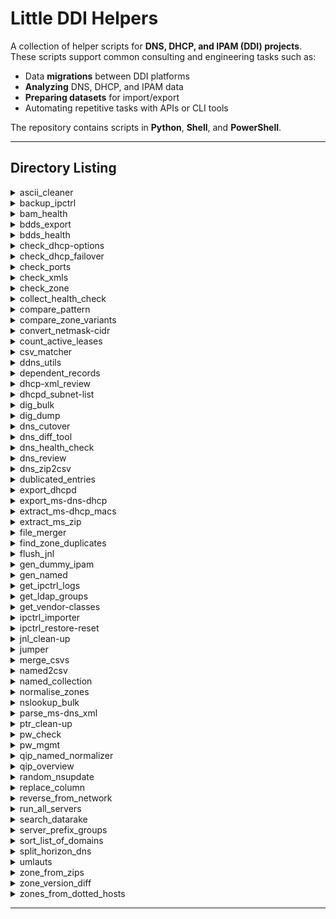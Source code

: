 # Little DDI Helpers

A collection of helper scripts for **DNS, DHCP, and IPAM (DDI) projects**.  
These scripts support common consulting and engineering tasks such as:

- Data **migrations** between DDI platforms  
- **Analyzing** DNS, DHCP, and IPAM data  
- **Preparing datasets** for import/export  
- Automating repetitive tasks with APIs or CLI tools  

The repository contains scripts in **Python**, **Shell**, and **PowerShell**.

---

## Directory Listing
<details>
  <summary>ascii_cleaner</summary>

* [ascii_cleaner.py](ascii_cleaner/ascii_cleaner.py)

Convert flat export files to ASCII for legacy import tools. Processes all files with a given extension in a target folder, preferring `iconv` UTF‑8→ASCII with transliteration, then `iconv` with `//ignore`, and finally a Python fallback that applies a German transliteration map (Ä→Ae, Ö→Oe, Ü→Ue, ä→ae, ö→oe, ü→ue, ß→ss). Cleaned files go to `ascii_cleaned/`; detailed per‑file logs for issues go to `ascii_cleaned/logs/`.

</details>

<details>
  <summary>backup_ipctrl</summary>

* [backup_ipctrl.ps1](backup_ipctrl/backup_ipctrl.ps1)

This PowerShell script creates a **MySQL backup** of the BlueCat IPControl database.  
It runs `mysqldump.exe`, saves the export as a `.sql` file, compresses it into a `.zip`, and manages retention by deleting old backups.

</details>

<details>
  <summary>bam_health</summary>

* [bam_health.sh](bam_health/bam_health.sh)

This script runs a **health check** on a BlueCat Address Manager (BAM) server.  
It validates prerequisites, gathers system information, checks the application/database state,
and logs results into a timestamped log file.

</details>

<details>
  <summary>bdds_export</summary>

* [bdds_export.sh](bdds_export/bdds_export.sh)

This script collects DNS and DHCP configuration data from a **BlueCat DNS/DHCP Server (BDDS)** and archives it into a compressed `.tar.gz` file.  
It is intended for backup, migration, or troubleshooting scenarios.

</details>

<details>
  <summary>bdds_health</summary>

* [bdds_health.sh](bdds_health/bdds_health.sh)

Health check script for **BlueCat DNS/DHCP Server (BDDS)**.  
It validates prerequisites, collects system and service status (CPU, memory, filesystem, processes), inspects **DNS (named)** and **DHCP (dhcpd)** services, summarizes DHCP lease states, and records BlueCat software version and applied patches.  
All results are written to a timestamped logfile on the BDDS itself.

</details>

<details>
  <summary>check_dhcp-options</summary>

* [check_dhcp-options.sh](check_dhcp-options/check_dhcp-options.sh)

This script validates a **Microsoft DHCP XML export** and checks whether each DHCP scope has all critical DHCP options defined.  
It reports any missing options per scope.

</details>

<details>
  <summary>check_dhcp_failover</summary>

* [check_dhcp_failover.sh](check_dhcp_failover/check_dhcp_failover.sh)

This script checks the **DHCP failover state** on a BlueCat DNS/DHCP Server (BDDS).  
It extracts credentials and association details from the DHCP configuration, connects with `omshell`, and reports both local and partner failover states.

</details>

<details>
  <summary>check_ports</summary>

* [check_ports.sh](check_ports/check_ports.sh)

This script checks connectivity for a set of predefined ports across multiple servers provided in an input list.  
It validates TCP/UDP services commonly used in DNS, DHCP, NTP, SNMP, and related applications.  
Results are logged to both the console (with color-coded output) and a timestamped logfile.

</details>

<details>
  <summary>check_xmls</summary>

* [check_xmls.sh](check_xmls/check_xmls.sh)

This script scans a given directory for `.zip` files and verifies whether each contains expected DHCP and DNS XML configuration files (`*_dhcp.xml`, `*_dns-config.xml`).
It logs missing files and errors into separate CSV reports.

</details>

<details>
  <summary>check_zone</summary>

* [check_zone.sh](check_zone/check_zone.sh)

This script performs a **sanity check** on a DNS zone file.  
It can inject a missing `$ORIGIN` directive if needed, runs BIND’s `named-checkzone`, and saves results into a report file.

</details>

<details>
  <summary>collect_health_check</summary>

* [collect_health_check.sh](collect_health_check/collect_health_check.sh)

This script automates the collection of health check data from a **BlueCat deployment**, including both **BlueCat DNS/DHCP Servers (BDDS)** and **BlueCat Address Manager (BAM)**.

</details>

<details>
  <summary>compare_pattern</summary>

* [compare_pattern.sh](compare_pattern/compare_pattern.sh)

This script compares two files by extracting all lines that contain a given search pattern.  
It normalizes the matches and produces multiple output files, including raw matches, unique matches, common lines, and diffs.

</details>

<details>
  <summary>compare_zone_variants</summary>

* [compare_zone_variants.sh](compare_zone_variants/compare_zone_variants.sh)

Compare **DNS zone file variants** that share the **same filename** but live in **different folders** under a root path.  
The script gathers all matching files (by filename pattern), de‑duplicates identical content, cleans MS‑DNS artifacts, **canonicalizes** them with `named-checkzone`, normalizes records (ignore SOA, ignore TTL, lowercase), and then compares **variants of the same basename**.  
Differences are logged; non‑identical canonical variants are preserved for review.

</details>

<details>
  <summary>convert_netmask-cidr</summary>

* [convert_netmask-cidr.sh](convert_netmask-cidr/convert_netmask-cidr.sh)

This script converts between **CIDR notation** (e.g., `/24`) and **netmask notation** (e.g., `255.255.255.0`) within a CSV file.  

</details>

<details>
  <summary>count_active_leases</summary>

* [count_active_leases.sh](count_active_leases/count_active_leases.sh)

This script parses the ISC DHCP **leases file** and counts:
- **Active leases (unique IPs)**  
- **Active clients (unique MAC addresses)**  

</details>

<details>
  <summary>csv_matcher</summary>

* [csv_matcher.sh](csv_matcher/csv_matcher.sh)

This script filters rows from a data CSV into **match** and **miss** files based on wildcard patterns stored in a values CSV.  
It supports per-file delimiters, case-insensitive matching by default, and `*` wildcards for prefix, suffix, and substring matches.

</details>

<details>
  <summary>ddns_utils</summary>

* [ddns_clean-up.sh](ddns_utils/ddns_clean-up.sh)
* [ddns_update.sh](ddns_utils/ddns_update.sh)

Two shell scripts to **create/update** and **remove** DNS records by feeding `nsupdate` with commands derived from a simple CSV-like input file.

</details>

<details>
  <summary>dependent_records</summary>

* [dependent_records.sh](dependent_records/dependent_records.sh)

This script identifies **dependent DNS records** across multiple zones.  
It performs zone transfers (AXFR) from the primary nameserver of each zone, then compares the transferred data with a given list of records to find dependencies.  
Results are written into separate dependency reports for each zone.

</details>

<details>
  <summary>dhcp-xml_review</summary>

* [dhcp-xml_review.py](dhcp-xml_review/dhcp-xml_review.py)

This Python script parses a **Microsoft DHCP XML export** and generates multiple structured CSV files for analysis.  
It extracts server-wide options, scopes, reservations, and class assignments (VendorClass/UserClass).  

</details>

<details>
  <summary>dhcpd_subnet-list</summary>

* [dhcpd_subnet-list.sh](dhcpd_subnet-list/dhcpd_subnet-list.sh)

This script extracts all **subnet definitions** from an ISC DHCP configuration file (`dhcpd.conf`) and exports them into a CSV file.  
It includes the subnet address, subnet mask, and CIDR notation.

</details>

<details>
  <summary>dig_bulk</summary>

* [dig_bulk.sh](dig_bulk/dig_bulk.sh)

This script performs bulk DNS queries against a list of servers for a list of zones.  
It checks for the presence of **SOA, NS, and A records** for each zone on each server, logs the results, and reports whether queries succeeded or failed.

</details>

<details>
  <summary>dig_dump</summary>

* [dig_dump.sh](dig_dump/dig_dump.sh)

This script runs a `dig` DNS query against a specified DNS server while simultaneously capturing the associated DNS traffic with `tcpdump`.  
The result is a `.pcap` file for later analysis (e.g. in Wireshark) and a tcpdump log file.

</details>

<details>
  <summary>dns_cutover</summary>

* [dns_cutover.ps1](dns_cutover/dns_cutover.ps1)
* [dns_cutover_restore.ps1](dns_cutover/dns_cutover_restore.ps1)

PowerShell script to automate a **DNS cutover** on Microsoft Windows DNS Server.  
It reads a CSV with zone configuration and global settings, creates a full backup of the current DNS state, applies changes (secondary zones, forwarders, removals), and logs all actions for audit/handover.  

</details>

<details>
  <summary>dns_diff_tool</summary>

* [dns_diff_tool.sh](dns_diff_tool/dns_diff_tool.sh)

This script compares two DNS zone files (e.g., before and after a migration).  
It canonicalizes the zone files, removes Microsoft DNS timestamps and ignorable records, then uses `ldns-compare-zones` to generate a clean, auditable diff.  
Logs are written to `dns_diff_tool.log`.

</details>

<details>
  <summary>dns_health_check</summary>

* [dns_health_check.sh](dns_health_check/dns_health_check.sh)

A comprehensive DNS health check script that validates delegation, authoritative servers, SOA records, DNSSEC, mail-related DNS entries, reachability, and network configuration for a given domain.

</details>

<details>
  <summary>dns_review</summary>

* [dns_review.sh](dns_review/dns_review.sh)

This script reviews and validates a BIND-style DNS configuration.  
It takes a `named.conf` and associated zone files, flattens the configuration, checks syntax and zones, removes Microsoft DNS timestamps, and canonicalizes zone files.  
The goal is to provide a clear overview of configuration health and identify issues.

</details>

<details>
  <summary>dns_zip2csv</summary>

* [dns_zip2csv.sh](dns_zip2csv/dns_zip2csv.sh)

This script processes **ZIP archives** containing DNS export files and generates a **merged CSV summary** of all discovered zones.

</details>

<details>
  <summary>dublicated_entries</summary>

* [dublicated_entries.sh](dublicated_entries/dublicated_entries.sh)

This script validates DNS zone files for **duplicate entries**:  
- Hosts mapped to multiple IP addresses.  
- IP addresses mapped to multiple hosts.  

</details>

<details>
  <summary>export_dhcpd</summary>

* [export_dhcpd.sh](export_dhcpd/export_dhcpd.sh)

This script extracts subnet configurations from an `dhcpd.conf` file based on a provided list of IPv4 CIDR ranges.  
It validates prerequisites, cleans the input, processes the configuration, and produces a resulting configuration file with only the desired ranges.

</details>

<details>
  <summary>export_ms-dns-dhcp</summary>

* [export_ms-dns-dhcp.ps1](export_ms-dns-dhcp/export_ms-dns-dhcp.ps1)

This PowerShell script exports both **DNS and DHCP configuration** from a Microsoft Windows Server and packages the results into a ZIP archive for handover, backup, or migration purposes.

</details>

<details>
  <summary>extract_ms-dhcp_macs</summary>

* [extract_ms-dhcp_macs.py](extract_ms-dhcp_macs/extract_ms-dhcp_macs.py)

This script extracts MAC-to-IP mappings from a Microsoft DHCP Server XML export.  
It generates a complete list of all MACs and their associated IPs and a filtered list showing only MACs with multiple IPs.

</details>

<details>
  <summary>extract_ms_zip</summary>

* [extract_ms_zip.sh](extract_ms_zip/extract_ms_zip.sh)

This script extracts Microsoft DNS/DHCP export archives that match the naming pattern `MS-DNS-DHCP_*.zip` (case-insensitive).
Each archive is extracted into its own subfolder under an `exports/` directory, and the script reports whether the extracted content contains a `dbs/` folder (commonly used for DNS zone files).

</details>

<details>
  <summary>file_merger</summary>

* [file_merger.sh](file_merger/file_merger.sh)

This script merges all files with a given suffix/extension from a specified directory into a single consolidated file.  
The output file is named after the directory basename plus the chosen suffix.

</details>

<details>
  <summary>find_zone_duplicates</summary>

* [find_zone_duplicates.py](find_zone_duplicates/find_zone_duplicates.py)

This Python script detects duplicated authoritative DNS zones (Zone Type: Primary/master) defined across multiple servers.  
It optionally filters out reverse zones and outputs a CSV containing all duplicate authoritative zone definitions.

</details>

<details>
  <summary>flush_jnl</summary>

* [flush_jnl.sh](flush_jnl/flush_jnl.sh)

This script starts a temporary **BIND (named)** instance using the local `named.conf`,  
executes `rndc sync -clean` to flush all **.jnl journal files** into their corresponding **.db zone files**,  
and then shuts the server down cleanly.

</details>

<details>
  <summary>gen_dummy_ipam</summary>

* [gen_dummy_ipam.sh](gen_dummy_ipam/gen_dummy_ipam.sh)

This script generates a **CSV file** containing all subnets derived from a given **CIDR network** and a target **subnet mask size**.  

</details>

<details>
  <summary>gen_named</summary>

* [gen_named.sh](gen_named/gen_named.sh)

This script generates a minimal `named.conf` configuration file for BIND by scanning a directory of DNS zone files.  
For each zone file, it extracts the zone name from the SOA record and creates a corresponding `zone` block.

</details>

<details>
  <summary>get_ipctrl_logs</summary>

* [get_ipctrl_logs.sh](get_ipctrl_logs/get_ipctrl_logs.sh)

This script collects all **IPControl log files** (`*.log*`) from the default installation directory (`/opt/incontrol`) and packages them into a compressed tarball for troubleshooting or support purposes.

</details>

<details>
  <summary>get_ldap_groups</summary>

* [get_ldap_groups.pl](get_ldap_groups/get_ldap_groups.pl)

A Perl script that connects to an **LDAP/Active Directory** server, searches for a given user, and prints all groups (`memberOf`) the user belongs to.

</details>

<details>
  <summary>get_vendor-classes</summary>

* [get_vendor-classes.sh](get_vendor-classes/get_vendor-classes.sh)

This script analyzes a **Microsoft DHCP XML export** and extracts information about **Vendor Classes** and their DHCP options.  

</details>

<details>
  <summary>ipctrl_importer</summary>

* [ipctrl_importer.sh](ipctrl_importer/ipctrl_importer.sh)

This script is a wrapper for running **IPControl CLI imports** with CSV files.  
It validates input, runs the import, generates reject/error files, and reports runtime duration.

</details>

<details>
  <summary>ipctrl_restore-reset</summary>

* [ipctrl_restore-reset.sh](ipctrl_restore-reset/ipctrl_restore-reset.sh)

This script restores an IPControl database from a provided SQL dump (packaged as a `.zip` file).  
It unpacks the SQL, stops the InControl service, starts MySQL, and loads the SQL dump into the database.

</details>

<details>
  <summary>jnl_clean-up</summary>

* [jnl_clean-up.sh](jnl_clean-up/jnl_clean-up.sh)

This script safely removes **BIND journal (.jnl) files** from a BlueCat DNS server environment.  
It stops the `named` service, backs up all `.jnl` files to a temporary folder, and deletes them from the live configuration directory.

</details>

<details>
  <summary>jumper</summary>

* [jumper.sh](jumper/jumper.sh)

Interactive SSH helper script that allows you to select a server from a list and connect to it.  
It validates input, checks connectivity, and logs all actions. Useful as a "jumper" or "bastion" tool for quickly connecting to servers from a predefined inventory.

</details>

<details>
  <summary>merge_csvs</summary>

* [merge_csvs.sh](merge_csvs/merge_csvs.sh)

This script merges multiple **CSV files** from a given directory into one consolidated, timestamped CSV file.  
It keeps only the header from the first file, merges the rest in sorted order, and provides statistics on line counts.  
If the `ssconvert` tool is available, it also generates an Excel `.xls` version of the merged file.

</details>

<details>
  <summary>named2csv</summary>

* [named2csv.py](named2csv/named2csv.py)

This Python script parses a BIND `named.conf` configuration file and extracts zone details into a structured CSV file.  
It captures zone name, type, associated IPs, dynamic update settings, and any global forwarders defined in the `options` block.

</details>

<details>
  <summary>named_collection</summary>

* [named_collection.sh](named_collection/named_collection.sh)

This script recursively searches for **named.conf** files under a given root directory,  
extracts zone information, and generates an overview of all DNS zones and their associated files.  

</details>

<details>
  <summary>normalise_zones</summary>

* [normalise_zones.sh](normalise_zones/normalise_zones.sh)

This script validates and **normalizes DNS zone files** listed in a `named.conf`.  
It separates forward and reverse zones, cleans Microsoft DNS artifacts, canonicalizes each zone with `named-checkzone`, and validates the presence of forward records.  

</details>

<details>
  <summary>nslookup_bulk</summary>

* [nslookup_bulk.bat](nslookup_bulk/nslookup_bulk.bat)

Batch script for Windows to perform **bulk DNS lookups**.  
It iterates through a list of FQDNs, queries a specified DNS server for a given record type using `nslookup`, and saves results to files.

</details>

<details>
  <summary>parse_ms-dns_xml</summary>

* [parse_ms-dns_xml.py](parse_ms-dns_xml/parse_ms-dns_xml.py)

Parses a Microsoft DNS XML export file and extracts a **quick overview** of a single server's configuration.
Extracts Server name, Zone names, Master server IPs, and Global forwarders. Intended as a lightweight helper script for analyzing a **single** XML file.

</details>

<details>
  <summary>ptr_clean-up</summary>

* [ptr_clean-up.sh](ptr_clean-up/ptr_clean-up.sh)

This script validates and cleans up **reverse DNS (PTR) zones** in a BIND-style DNS setup.  
It ensures that configuration and zone files are consistent, removes Microsoft DNS timestamps, canonicalizes the zones, and logs all actions.

</details>

<details>
  <summary>pw_check</summary>

* [pw_check.sh](pw_check/pw_check.sh)

This script verifies which of up to **three provided passwords** are valid for logging into a list of BlueCat DNS/DHCP Servers (BDDS) over SSH.  
It iterates through servers from a file, attempts password authentication, and logs the results.

</details>

<details>
  <summary>pw_mgmt</summary>

* [pw_mgmt.sh](pw_mgmt/pw_mgmt.sh)

Bulk **password rotation** for BlueCat DNS/DHCP Servers (BDDS).  
For each BDDS listed in an input file, the script:
1) Validates SSH access with the **current root password**.  
2) Connects via SSH and runs `passwd -q <user>` non‑interactively to set a **new password** for the target user.  
3) If the target user is `root`, it **re‑validates** SSH with the **new** password.  
All steps are logged.

</details>

<details>
  <summary>qip_named_normalizer</summary>

* [qip_named_normalizer.sh](qip_named_normalizer/qip_named_normalizer.sh)

This script prepares a **QIP-exported BIND/named configuration file** for validation and normalization.  
QIP configurations often include unsupported or environment-specific directives that can break `named-checkconf`.  
The script filters those directives, then generates a fully expanded normalized configuration.

</details>

<details>
  <summary>qip_overview</summary>

* [qip_overview.py](qip_overview/qip_overview.py)

Generates a compact, operator‑friendly overview of a QIP export (QEF files). It parses the export directory and writes CSV overviews for zones, subnets (v4/v6), ranges, and more.
DHCP pools and reservations are derived directly from `obj_prof.qef` to match production behavior, with numeric sorting and CIDR‑aware metadata.

</details>

<details>
  <summary>random_nsupdate</summary>

* [random_nsupdate.dh](random_nsupdate/random_nsupdate.dh)

This script performs randomized **dynamic DNS updates** using the `nsupdate` utility.  
It continuously generates random hostnames and IPv4 addresses and adds them to a specified DNS zone on a given server for a defined duration.

</details>

<details>
  <summary>replace_column</summary>

* [replace_column.sh](replace_column/replace_column.sh)

This script replaces all values in a specified **column of a CSV file** with a new value.  
The modified data is saved into a new CSV file with the replacement value embedded in the filename.

</details>

<details>
  <summary>reverse_from_network</summary>

* [reverse_from_network.sh](reverse_from_network/reverse_from_network.sh)

This script converts a list of IPv4 networks in CIDR notation into corresponding **reverse DNS zones** (`in-addr.arpa`).  
It supports `/8`, `/16`, and `/24` networks and generates a list of reverse zones.

</details>

<details>
  <summary>run_all_servers</summary>

* [run_all_servers.sh](run_all_servers/run_all_servers.sh)

This script automates running **SSH commands** or performing **SCP file transfers** across multiple servers from a list.  
It supports batch execution with optional parallelization, input validation, and logging.

</details>

<details>
  <summary>search_datarake</summary>

* [search_datarake.sh](search_datarake/search_datarake.sh)

This script searches through `.tgz` archives in a given input directory for a **search string** within `daemon.log` files (including rotated and compressed versions).  
It extracts only the matching log files into a `matched_logs` directory for further analysis, while cleaning up temporary data.

</details>

<details>
  <summary>server_prefix_groups</summary>

* [server_prefix_groups.py](server_prefix_groups/server_prefix_groups.py)

This Python script identifies DNS zones whose **Primary/master** servers fall into **different naming groups**, where a "group" is defined by the alpha-prefix (letters before the first digit in the server name).

</details>

<details>
  <summary>sort_list_of_domains</summary>

* [sort_list_of_domains.sh](sort_list_of_domains/sort_list_of_domains.sh)

This script processes and sorts a list of DNS zones.  
It handles both **forward zones** (e.g. `example.com`) and **reverse zones** in CIDR notation (e.g. `192.168.1.0/24`).  
Reverse zones are converted into the correct `in-addr.arpa` format, and the combined list of zones is sorted hierarchically by domain labels.  
The cleaned, normalized, and sorted list is written to a result file.

</details>

<details>
  <summary>split_horizon_dns</summary>

* [split_horizon_dns.sh](split_horizon_dns/split_horizon_dns.sh)

This script compares two **BIND configuration files** (`named.conf` style) to identify **zones defined in both files**.  
It then extracts and compares zone details, highlighting when the **zone type** (e.g., `master`, `slave`, `stub`, `forward`) matches between the two.

</details>

<details>
  <summary>umlauts</summary>

* [umlauts.sh](umlauts/umlauts.sh)

This script searches for files matching a given pattern under a specified directory, repairs double-encoded UTF-8 text, and transliterates German umlauts into ASCII equivalents.

</details>

<details>
  <summary>zone_from_zips</summary>

* [zone_from_zips.sh](zone_from_zips/zone_from_zips.sh)

This script searches through a directory of ZIP archives, looks for a **specific zone file** inside each archive,  
and extracts the matching files into a `_working/` subdirectory.  

</details>

<details>
  <summary>zone_version_diff</summary>

* [zone_version_diff.py](zone_version_diff/zone_version_diff.py)

This Python script compares multiple **versions of DNS zone files** in a directory.  
It groups zone files by filename prefix, parses records with **dnspython**, and performs pairwise diffs between versions.  

</details>

<details>
  <summary>zones_from_dotted_hosts</summary>

* [zone_to_subzones.sh](zones_from_dotted_hosts/zone_to_subzones.sh)
* [zones_from_dotted_hosts.sh](zones_from_dotted_hosts/zones_from_dotted_hosts.sh)

These two scripts work together to analyze and split DNS zone files into **subzones**.

</details>

---